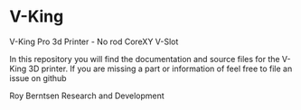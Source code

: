 # V-King
V-King Pro 3d Printer - No rod CoreXY V-Slot

In this repository you will find the documentation and source files for the V-King 3D printer. If you are missing a part or information of feel free to file an issue on github

Roy Berntsen Research and Development
